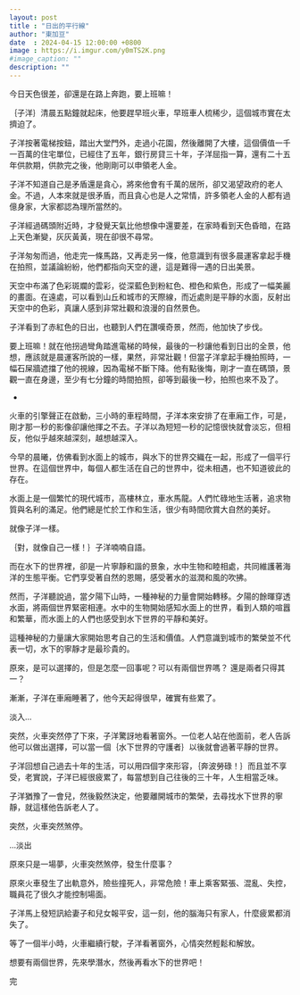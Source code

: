 ```yaml
---
layout: post
title : "日出的平行線"
author: "東加豆"
date  : 2024-04-15 12:00:00 +0800
image : https://i.imgur.com/y0mTS2K.png
#image_caption: ""
description: ""
---
```


今日天色很差，卻還是在路上奔跑，要上班嘛！

｛子洋｝清晨五點鐘就起床，他要趕早班火車，早班車人梳稀少，這個城市實在太擠迫了。

<!--more-->

子洋按著電梯按鈕，踏出大堂門外，走過小花園，然後離開了大樓，這個價值一千一百萬的住宅單位，已經住了五年，銀行房貸三十年，子洋屈指一算，還有二十五年供款期，供款完之後，他剛剛可以申領老人金。

子洋不知道自己是矛盾還是貪心，將來他會有千萬的居所，卻又渴望政府的老人金。不過，人本來就是很矛盾，而且貪心也是人之常情，許多領老人金的人都有過億身家，大家都認為理所當然的。

子洋經過碼頭附近時，才發覺天氣比他想像中還要差，在家時看到天色昏暗，在路上天色漸變，灰灰黃黃，現在卻很不尋常。

子洋匆匆而過，他走完一條馬路，又再走另一條，他意識到有很多晨運客拿起手機在拍照，並議論紛紛，他們都指向天空的邊，這是難得一遇的日出美景。

天空中布滿了色彩斑斕的雲彩，從深藍色到粉紅色、橙色和紫色，形成了一幅美麗的畫面。在遠處，可以看到山丘和城市的天際線，而近處則是平靜的水面，反射出天空中的色彩，真讓人感到非常壯觀和浪漫的自然景色。

子洋看到了赤紅色的日出，也聽到人們在讚嘆奇景，然而，他加快了步伐。

要上班嘛！就在他拐過彎角踏進電梯的時候，最後的一秒讓他看到日出的全景，他想，應該就是晨運客所說的一樣，果然，非常壯觀！但當子洋拿起手機拍照時，一幅石屎牆遮擋了他的視線，因為電梯不斷下降。他有點後悔，剛才一直在碼頭，景觀一直在身邊，至少有七分鐘的時間拍照，卻等到最後一秒，拍照也來不及了。

-

火車的引擎聲正在啟動，三小時的車程時間，子洋本來安排了在車廂工作，可是，剛才那一秒的影像卻讓他揮之不去。子洋以為短短一秒的記憶很快就會淡忘，但相反，他似乎越來越深刻，越想越深入。

今早的晨曦，仿佛看到水面上的城市，與水下的世界交織在一起，形成了一個平行世界。在這個世界中，每個人都生活在自己的世界中，從未相遇，也不知道彼此的存在。

水面上是一個繁忙的現代城市，高樓林立，車水馬龍。人們忙碌地生活著，追求物質與名利的滿足。他們總是忙於工作和生活，很少有時間欣賞大自然的美好。

就像子洋一樣。

｛對，就像自己一樣！｝子洋喃喃自語。

而在水下的世界裡，卻是一片寧靜和諧的景象，水中生物和睦相處，共同維護著海洋的生態平衡。它們享受著自然的恩賜，感受著水的滋潤和風的吹拂。

然而，子洋聽說過，當夕陽下山時，一種神秘的力量會開始轉移。夕陽的餘暉穿透水面，將兩個世界緊密相連。水中的生物開始感知水面上的世界，看到人類的喧囂和繁華，而水面上的人們也感受到水下世界的平靜和美好。

這種神秘的力量讓大家開始思考自己的生活和價值。人們意識到城市的繁榮並不代表一切，水下的寧靜才是最珍貴的。

原來，是可以選擇的，但是怎麼一回事呢？可以有兩個世界嗎？ 還是兩者只得其一？

漸漸，子洋在車廂睡著了，他今天起得很早，確實有些累了。

淡入...

突然，火車突然停了下來，子洋驚訝地看著窗外。一位老人站在他面前，老人告訴他可以做出選擇，可以當一個｛水下世界的守護者｝以後就會過著平靜的世界。

子洋回想自己過去十年的生活，可以用四個字來形容，｛奔波勞碌！｝而且並不享受，老實說，子洋已經很疲累了，每當想到自己往後的三十年，人生相當乏味。

子洋猶豫了一會兒，然後毅然決定，他要離開城市的繁榮，去尋找水下世界的寧靜，就這樣他告訴老人了。

突然，火車突然煞停。

...淡出

原來只是一場夢，火車突然煞停，發生什麼事？

原來火車發生了出軌意外，險些撞死人，非常危險！車上乘客緊張、混亂、失控，職員花了很久才能控制場面。

子洋馬上發短訊給妻子和兒女報平安，這一刻，他的腦海只有家人，什麼疲累都消失了。

等了一個半小時，火車繼續行駛，子洋看著窗外，心情突然輕鬆和解放。

想要有兩個世界，先來學潛水，然後再看水下的世界吧！

完

<!--END-->